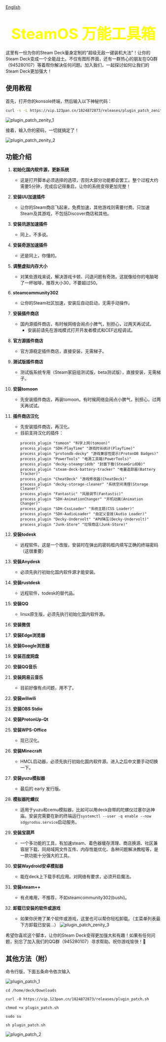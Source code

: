 [English](README.md)

# <center><font color=yellow size=10>SteamOS 万能工具箱</font></center>
这里有一份为你的Steam Deck量身定制的“超级无敌一键装机大法”！让你的Steam Deck变成一个全能战士。不仅有图形界面，还有一群热心的朋友在QQ群（945280107）等着帮你解决任何问题。加入我们，一起探讨如何让我们的Steam Deck更加强大！

## 使用教程

首先，打开你的konsole终端，然后输入以下神秘代码：

```sh
curl -s -L https://vip.123pan.cn/1824872873/releases/plugin_patch_zenity.sh | sudo sh -
```
![plugin_patch_zenity_1](image/plugin_patch_zenity/plugin_patch_zenity_1.png)

接着，输入你的密码，一切就搞定了！

![plugin_patch_zenity_2](image/plugin_patch_zenity/plugin_patch_zenity_2.png)
## 功能介绍

1. **初始化国内软件源，更新系统**
   - 这是打开脚本必须选择的选项，否则大部分功能都会罢工。整个过程大约需要5分钟，完成后记得重启，让你的系统变得更加完整！

2. **安装UU加速插件**
   - 让你的Steam商店飞起来，免费加速，其他游戏则需要付费。只加速Steam及其游戏，不包括Discover商店和其他。

3. **安装讯游加速插件**
   - 同上，不多说。

4. **安装奇游加速插件**
   - 还是同上，你懂的。

5. **调整虚拟内存大小**
   - 对某些游戏来说，解决游戏卡顿、闪退问题有奇效。这就像给你的电脑喝了一杯咖啡，推荐大小30，不要超过50。

6. **steamcommunity302**
   - 让你的Steam社区加速，安装后自动启动，无需手动操作。

7. **安装插件商店**
   - 国内源插件商店，有时候网络会闹点小脾气，别担心，过两天再试试。
     - 安装前请先在游戏模式打开开发者模式和CEF远程调试。

8. **官方源插件商店**
   - 官方源稳定插件商店，直接安装，无需梯子。

9. **测试版插件商店**
   - 测试版系统专用（Steam家庭组测试版，beta测试版），直接安装，无需梯子。

10. **安装tomoon**
    - 先安装插件商店，再装tomoon。有时候网络会闹点小脾气，别担心，过两天再试试。

11. **插件商店汉化**
    - 先安装插件商店，再汉化。
    - 目前支持汉化的插件：
      ```plaintext
      process_plugin "tomoon" "科学上网(tomoon)"
      process_plugin "SDH-PlayTime" "游戏时长统计(PlayTime)"
      process_plugin "protondb-decky" "游戏兼容性提示(ProtonDB Badges)"
      process_plugin "PowerTools" "电源工具箱(PowerTools)"
      process_plugin "decky-steamgriddb" "封面下载(SteamGridDB)"
      process_plugin "steam-deck-battery-tracker" "电量追踪器(Battery Tracker)"
      process_plugin "CheatDeck" "游戏修改器(CheatDeck)"
      process_plugin "decky-storage-cleaner" "系统空间清理(Storage Cleaner)"
      process_plugin "Fantastic" "风扇调节(Fantastic)"
      process_plugin "SDH-AnimationChanger" "开机动画(Animation Changer)"
      process_plugin "SDH-CssLoader" "系统主题(CSS Loader)"
      process_plugin "SDH-AudioLoader" "自定义音效(Audio Loader)"
      process_plugin "Decky-Undervolt" "APU降压(Decky-Undervolt)"
      process_plugin "Junk-Store" "垃圾商店(Junk-Store)"
      ```

12. **安装todesk**
    - 远程软件。这是一个改版，安装时在弹出的密码框内填写正确的终端密码（这很重要）

13. **安装Anydesk**
    - 必须先执行初始化国内软件源才能安装。

14. **安装rustdesk**
    - 远程软件，todesk的替代品。

15. **安装QQ**
    - linux原生版，必须先执行初始化国内软件源。

16. **安装微信**

17. **安装Edge浏览器**

18. **安装Google浏览器**

19. **安装百度网盘**

20. **安装QQ音乐**

21. **安装网易云音乐**
    - 目前好像有点问题，用不了。

22. **安装wiliwili**

23. **安装OBS Stdio**

24. **安装ProtonUp-Qt**

25. **安装WPS-Office**
    - 现已汉化。

26. **安装Minecraft**
    - HMCL启动器，必须先执行初始化国内软件源。进入之后中文要手动切换一下。

27. **安装yuzu模拟器**
    - 最后的 early 发行版。

28. **模拟器陀螺仪**
    - 适用于yuzu和cemu模拟器，比如可以用deck自带的陀螺仪过塞尔达神庙。安装完需要在新的终端运行`systemctl --user -q enable --now sdgyrodsu.service`启动服务。

29. **安装宝葫芦**
    - 一个多功能的工具，有加速steam、着色器缓存清理、商店换源、社区兼容层下载、同局域网文件互传、内存性能优化、各种问题解决教程等，是一款功能十分强大的工具。

30. **安装Waydroid安卓模拟器**
    - 能在deck上下载手机应用。对网络有要求，必须开启魔法。

31. **安装steam++**
    - 有点难用，不推荐，不如steamcommunity302(bushi)。

32. **卸载已安装的软件或游戏**
    - 如果你厌倦了某个软件或游戏，这里也可以帮你轻松卸载。（主菜单列表最下方卸载已安装...）
![plugin_patch_zenity_3](image/plugin_patch_zenity/plugin_patch_zenity_3.png)

希望你喜欢这个脚本，让你的Steam Deck变得更加强大和有趣！如果有任何问题，别忘了加入我们的QQ群（945280107）寻求帮助。祝你游戏愉快！🎉

## 其他方法（附）
命令行版，下面五条命令依次输入

![plugin_patch_1](image/plugin_patch/plugin_patch_1.png)

```
cd /home/deck/Downloads
```

```
curl -O https://vip.123pan.cn/1824872873/releases/plugin_patch.sh
```

```
chmod +x plugin_patch.sh
```

```
sudo su
```

```
sh plugin_patch.sh
```
![plugin_patch_2](image/plugin_patch/plugin_patch_2.png)
